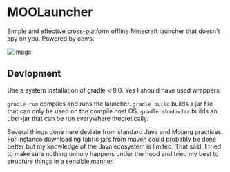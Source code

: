 # MOOLauncher

Simple and effective cross-platform offline Minecraft launcher that doesn't spy on you. Powered by cows.

![image](https://github.com/user-attachments/assets/3b1af5fb-e52a-4415-9e9a-db5e8a5275d1)


## Devlopment 
Use a system installation of gradle < 9.0. Yes I should have used wrappers.

`gradle run` compiles and runs the launcher.
`gradle build` builds a jar file that can only be used on the compile host OS.
`gradle shadowJar` builds an uber-jar that can be run everywhere theoretically.

Several things done here deviate from standard Java and Mojang practices. For instance downloading fabric jars from maven could probably be done better but my knowledge of the Java ecosystem is limited. That said, I tried to make sure nothing unholy happens under the hood and tried my best to structure things in a sensible manner.
